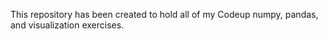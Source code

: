 This repository has been created to hold all of my Codeup numpy, pandas, and visualization exercises.